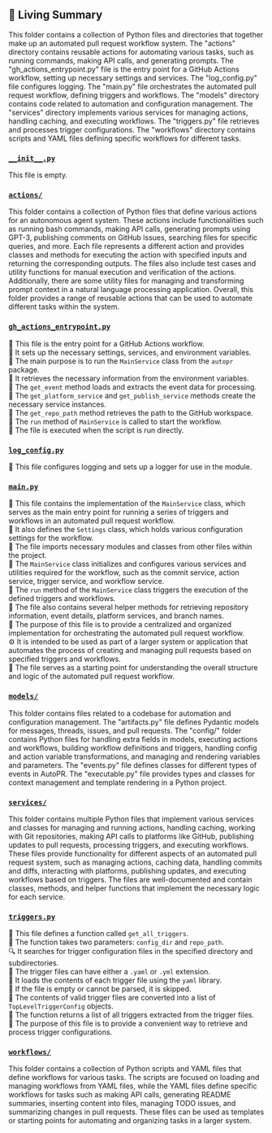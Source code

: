 

<!-- Living README Summary -->
## 🌳 Living Summary

This folder contains a collection of Python files and directories that together make up an automated pull request workflow system. The "actions" directory contains reusable actions for automating various tasks, such as running commands, making API calls, and generating prompts. The "gh_actions_entrypoint.py" file is the entry point for a GitHub Actions workflow, setting up necessary settings and services. The "log_config.py" file configures logging. The "main.py" file orchestrates the automated pull request workflow, defining triggers and workflows. The "models" directory contains code related to automation and configuration management. The "services" directory implements various services for managing actions, handling caching, and executing workflows. The "triggers.py" file retrieves and processes trigger configurations. The "workflows" directory contains scripts and YAML files defining specific workflows for different tasks.


### [`__init__.py`](https://github.com/raphael-francis/AutoPR-internal/blob/1370831ec7e943aa9d9a8607e62ef6f195a6f402/./autopr/__init__.py)

This file is empty.  


### [`actions/`](https://github.com/raphael-francis/AutoPR-internal/blob/1370831ec7e943aa9d9a8607e62ef6f195a6f402/./autopr/actions)

This folder contains a collection of Python files that define various actions for an autonomous agent system. These actions include functionalities such as running bash commands, making API calls, generating prompts using GPT-3, publishing comments on GitHub issues, searching files for specific queries, and more. Each file represents a different action and provides classes and methods for executing the action with specified inputs and returning the corresponding outputs. The files also include test cases and utility functions for manual execution and verification of the actions. Additionally, there are some utility files for managing and transforming prompt context in a natural language processing application. Overall, this folder provides a range of reusable actions that can be used to automate different tasks within the system.  


### [`gh_actions_entrypoint.py`](https://github.com/raphael-francis/AutoPR-internal/blob/1370831ec7e943aa9d9a8607e62ef6f195a6f402/./autopr/gh_actions_entrypoint.py)

📄 This file is the entry point for a GitHub Actions workflow.    
🔧 It sets up the necessary settings, services, and environment variables.    
🤖 The main purpose is to run the `MainService` class from the `autopr` package.    
🎯 It retrieves the necessary information from the environment variables.    
📝 The `get_event` method loads and extracts the event data for processing.    
🔑 The `get_platform_service` and `get_publish_service` methods create the necessary service instances.    
📂 The `get_repo_path` method retrieves the path to the GitHub workspace.    
📝 The `run` method of `MainService` is called to start the workflow.    
🚀 The file is executed when the script is run directly.  


### [`log_config.py`](https://github.com/raphael-francis/AutoPR-internal/blob/1370831ec7e943aa9d9a8607e62ef6f195a6f402/./autopr/log_config.py)

📝 This file configures logging and sets up a logger for use in the module.  


### [`main.py`](https://github.com/raphael-francis/AutoPR-internal/blob/1370831ec7e943aa9d9a8607e62ef6f195a6f402/./autopr/main.py)

📝 This file contains the implementation of the `MainService` class, which serves as the main entry point for running a series of triggers and workflows in an automated pull request workflow.  
🔧 It also defines the `Settings` class, which holds various configuration settings for the workflow.  
📂 The file imports necessary modules and classes from other files within the project.  
🔀 The `MainService` class initializes and configures various services and utilities required for the workflow, such as the commit service, action service, trigger service, and workflow service.  
🔄 The `run` method of the `MainService` class triggers the execution of the defined triggers and workflows.  
🔧 The file also contains several helper methods for retrieving repository information, event details, platform services, and branch names.  
🚀 The purpose of this file is to provide a centralized and organized implementation for orchestrating the automated pull request workflow.  
⚙️ It is intended to be used as part of a larger system or application that automates the process of creating and managing pull requests based on specified triggers and workflows.  
📖 The file serves as a starting point for understanding the overall structure and logic of the automated pull request workflow.  


### [`models/`](https://github.com/raphael-francis/AutoPR-internal/blob/1370831ec7e943aa9d9a8607e62ef6f195a6f402/./autopr/models)

This folder contains files related to a codebase for automation and configuration management. The "artifacts.py" file defines Pydantic models for messages, threads, issues, and pull requests. The "config/" folder contains Python files for handling extra fields in models, executing actions and workflows, building workflow definitions and triggers, handling config and action variable transformations, and managing and rendering variables and parameters. The "events.py" file defines classes for different types of events in AutoPR. The "executable.py" file provides types and classes for context management and template rendering in a Python project.  


### [`services/`](https://github.com/raphael-francis/AutoPR-internal/blob/1370831ec7e943aa9d9a8607e62ef6f195a6f402/./autopr/services)

This folder contains multiple Python files that implement various services and classes for managing and running actions, handling caching, working with Git repositories, making API calls to platforms like GitHub, publishing updates to pull requests, processing triggers, and executing workflows. These files provide functionality for different aspects of an automated pull request system, such as managing actions, caching data, handling commits and diffs, interacting with platforms, publishing updates, and executing workflows based on triggers. The files are well-documented and contain classes, methods, and helper functions that implement the necessary logic for each service.  


### [`triggers.py`](https://github.com/raphael-francis/AutoPR-internal/blob/1370831ec7e943aa9d9a8607e62ef6f195a6f402/./autopr/triggers.py)

📄 This file defines a function called `get_all_triggers`.    
📁 The function takes two parameters: `config_dir` and `repo_path`.    
🔍 It searches for trigger configuration files in the specified directory and subdirectories.    
🔧 The trigger files can have either a `.yaml` or `.yml` extension.    
🔐 It loads the contents of each trigger file using the `yaml` library.    
🔁 If the file is empty or cannot be parsed, it is skipped.    
📝 The contents of valid trigger files are converted into a list of `TopLevelTriggerConfig` objects.    
🔀 The function returns a list of all triggers extracted from the trigger files.    
📌 The purpose of this file is to provide a convenient way to retrieve and process trigger configurations.  


### [`workflows/`](https://github.com/raphael-francis/AutoPR-internal/blob/1370831ec7e943aa9d9a8607e62ef6f195a6f402/./autopr/workflows)

This folder contains a collection of Python scripts and YAML files that define workflows for various tasks. The scripts are focused on loading and managing workflows from YAML files, while the YAML files define specific workflows for tasks such as making API calls, generating README summaries, inserting content into files, managing TODO issues, and summarizing changes in pull requests. These files can be used as templates or starting points for automating and organizing tasks in a larger system.  

<!-- Living README Summary -->